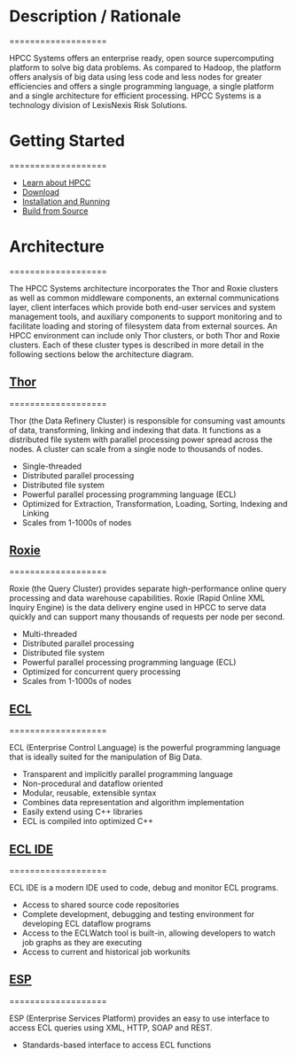 # Description / Rationale
===================

HPCC Systems offers an enterprise ready, open source supercomputing platform to solve big data problems. As compared to Hadoop, the platform offers analysis of big data using less code and less nodes for greater efficiencies and offers a single programming language, a single platform and a single architecture for efficient processing. HPCC Systems is a technology division of LexisNexis Risk Solutions.

# Getting Started
===================
* [Learn about HPCC](http://hpccsystems.com/download/getting-started)
* [Download](http://hpccsystems.com/download/free-community-edition)
* [Installation and Running](http://hpccsystems.com/download/docs/installing-running-hpcc-platform)
* [Build from Source](https://github.com/hpcc-systems/HPCC-Platform/wiki/Building-HPCC)

# Architecture
===================

The HPCC Systems architecture incorporates the Thor and Roxie clusters as well as common middleware components, an external communications layer, client interfaces which provide both end-user services and system management tools, and auxiliary components to support monitoring and to facilitate loading and storing of filesystem data from external sources. An HPCC environment can include only Thor clusters, or both Thor and Roxie clusters. Each of these cluster types is described in more detail in the following sections below the architecture diagram.

## [Thor](http://hpccsystems.com/FAQ/what-thor)
===================

Thor (the Data Refinery Cluster) is responsible for consuming vast amounts of data, transforming, linking and indexing that data. It functions as a distributed file system with parallel processing power spread across the nodes. A cluster can scale from a single node to thousands of nodes.

* Single-threaded
* Distributed parallel processing
* Distributed file system
* Powerful parallel processing programming language (ECL)
* Optimized for Extraction, Transformation, Loading, Sorting, Indexing and Linking
* Scales from 1-1000s of nodes

## [Roxie](http://hpccsystems.com/FAQ/what-roxie)
===================

Roxie (the Query Cluster) provides separate high-performance online query processing and data warehouse capabilities.  Roxie (Rapid Online XML Inquiry Engine) is the data delivery engine used in HPCC to serve data quickly and can support many thousands of requests per node per second. 

* Multi-threaded
* Distributed parallel processing
* Distributed file system
* Powerful parallel processing programming language (ECL)
* Optimized for concurrent query processing
* Scales from 1-1000s of nodes

## [ECL](http://hpccsystems.com/FAQ/what-is-ecl)
===================

ECL (Enterprise Control Language) is the powerful programming language that is ideally suited for the manipulation of Big Data.

* Transparent and implicitly parallel programming language
* Non-procedural and dataflow oriented
* Modular, reusable, extensible syntax
* Combines data representation and algorithm implementation
* Easily extend using C++ libraries
* ECL is compiled into optimized C++

## [ECL IDE](http://hpccsystems.com/FAQ/what-ecl-ide)
===================

ECL IDE is a modern IDE used to code, debug and monitor ECL programs.

* Access to shared source code repositories
* Complete development, debugging and testing environment for developing ECL dataflow programs
* Access to the ECLWatch tool is built-in, allowing developers to watch job graphs as they are executing
* Access to current and historical job workunits

## [ESP](http://hpccsystems.com/FAQ/what-esp)
===================

ESP (Enterprise Services Platform) provides an easy to use interface to access ECL queries using XML, HTTP, SOAP and REST.

* Standards-based interface to access ECL functions

